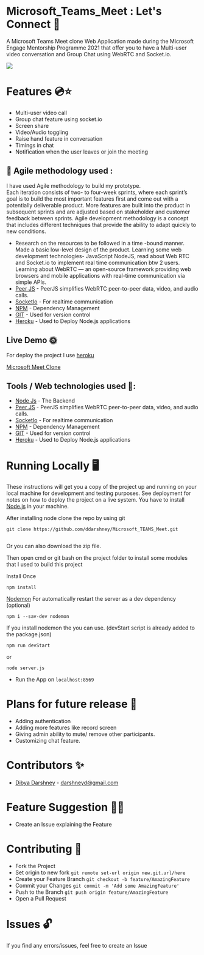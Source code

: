 # Microsoft_Teams_Meet : Let's Connect 💯

A Microsoft Teams Meet clone Web Application made during the Microsoft Engage Mentorship Programme 2021 that offer you to have a Multi-user video conversation and Group Chat using WebRTC and Socket.io.

<img src = "https://www.businessinsider.in/photo/80131632/How-to-use-custom-background-in-Google-Meet-Zoom-and-Microsoft-Teams.jpg?imgsize=155990" >

# Features 💿⭐
<ul><li>Multi-user video call</li><li>Group chat feature using socket.io</li><li>Screen share</li><li>Video/Audio toggling</li><li>Raise hand feature  in conversation</li><li>Timings in chat</li>
<li>Notification when the user leaves or join the meeting</li></ul>

## 📕 Agile methodology used :
 I have used Agile methodology to build my prototype. <br>
 Each iteration consists of two- to four-week sprints, where each sprint’s goal is to build the most important features first and come out with a potentially deliverable       product. More features are built into the product in subsequent sprints and are adjusted based on stakeholder and customer feedback between sprints.
 Agile development methodology is a concept that includes different techniques that provide the ability to adapt quickly to new conditions.

-    Research on the resources to be followed in a time -bound manner.
     Made a basic low-level design of the product.
     Learning some web development technologies- JavaScript NodeJS, read about Web RTC and Socket.io to implement real time communication btw 2 users.
     Learning about WebRTC — an open-source framework providing web browsers and mobile applications with real-time communication via simple APIs.
-   [Peer JS](https://peerjs.com/) - PeerJS simplifies WebRTC peer-to-peer data, video, and audio calls.
-   [SocketIo](https://socket.io/) - For realtime communication
-   [NPM](https://www.npmjs.com/) - Dependency Management
-   [GIT](https://git-scm.com/) - Used for version control
-   [Heroku](https://heroku.com) - Used to Deploy Node.js applications


## Live Demo 🌞

For deploy the project I use [heroku](https://heroku.com)

[Microsoft Meet Clone](https://microsoft-teams-meet.herokuapp.com)
## Tools / Web technologies used 🧰: 

-   [Node Js](https://nodejs.org/en/) - The Backend
-   [Peer JS](https://peerjs.com/) - PeerJS simplifies WebRTC peer-to-peer data, video, and audio calls.
-   [SocketIo](https://socket.io/) - For realtime communication
-   [NPM](https://www.npmjs.com/) - Dependency Management
-   [GIT](https://git-scm.com/) - Used for version control
-   [Heroku](https://heroku.com) - Used to Deploy Node.js applications

# Running Locally 🖥️
These instructions will get you a copy of the project up and running on your local machine for development and testing purposes. See deployment for notes on how to deploy the project on a live system.
You have to install [Node.js](https://nodejs.org/en/) in your machine.

After installing node clone the repo by using git

```
git clone https://github.com/ddarshney/Microsoft_TEAMS_Meet.git
       
```
Or you can also download the zip file.

Then open cmd or git bash on the project folder to install some modules that I used to build this project

Install Once

```
npm install
```

[Nodemon](https://www.npmjs.com/package/nodemon) For automatically restart the server as a dev dependency (optional)

```
npm i --sav-dev nodemon
```

If you install nodemon the you can use. (devStart script is already added to the package.json)

```
npm run devStart
```
or
```
node server.js
```

- Run the App on 
```localhost:8569```

# Plans for future release 📆
- Adding authentication
- Adding more features like record screen
- Giving admin  ability to mute/ remove other participants.
- Customizing chat feature.

# Contributors ✨
- <a href= 'https://github.com/ddarshney'> Dibya Darshney</a> - darshneyd@gmail.com

# Feature Suggestion 💎🌠
- Create an Issue explaining the Feature

# Contributing 🤝
- Fork the Project
- Set origin to new fork ```git remote set-url origin new.git.url/here```
- Create your Feature Branch ```git checkout -b feature/AmazingFeature```
- Commit your Changes ```git commit -m 'Add some AmazingFeature'```
- Push to the Branch ```git push origin feature/AmazingFeature```
- Open a Pull Request

# Issues  🔓
If you find any errors/issues, feel free to create an Issue



